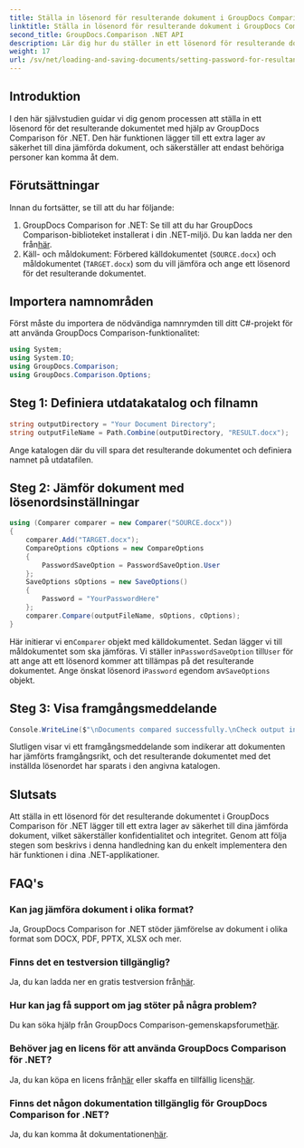 ```yaml
---
title: Ställa in lösenord för resulterande dokument i GroupDocs Comparison för .NET
linktitle: Ställa in lösenord för resulterande dokument i GroupDocs Comparison för .NET
second_title: GroupDocs.Comparison .NET API
description: Lär dig hur du ställer in ett lösenord för resulterande dokument i GroupDocs Comparison for .NET. Förbättra säkerheten och skydda dina jämförda filer.
weight: 17
url: /sv/net/loading-and-saving-documents/setting-password-for-resultant-document/
---
```

## Introduktion
I den här självstudien guidar vi dig genom processen att ställa in ett lösenord för det resulterande dokumentet med hjälp av GroupDocs Comparison för .NET. Den här funktionen lägger till ett extra lager av säkerhet till dina jämförda dokument, och säkerställer att endast behöriga personer kan komma åt dem.
## Förutsättningar
Innan du fortsätter, se till att du har följande:
1.  GroupDocs Comparison for .NET: Se till att du har GroupDocs Comparison-biblioteket installerat i din .NET-miljö. Du kan ladda ner den från[här](https://releases.groupdocs.com/comparison/net/).
2. Käll- och måldokument: Förbered källdokumentet (`SOURCE.docx`) och måldokumentet (`TARGET.docx`) som du vill jämföra och ange ett lösenord för det resulterande dokumentet.

## Importera namnområden
Först måste du importera de nödvändiga namnrymden till ditt C#-projekt för att använda GroupDocs Comparison-funktionalitet:
```csharp
using System;
using System.IO;
using GroupDocs.Comparison;
using GroupDocs.Comparison.Options;
```
## Steg 1: Definiera utdatakatalog och filnamn
```csharp
string outputDirectory = "Your Document Directory";
string outputFileName = Path.Combine(outputDirectory, "RESULT.docx");
```
Ange katalogen där du vill spara det resulterande dokumentet och definiera namnet på utdatafilen.
## Steg 2: Jämför dokument med lösenordsinställningar
```csharp
using (Comparer comparer = new Comparer("SOURCE.docx"))
{
    comparer.Add("TARGET.docx");
    CompareOptions cOptions = new CompareOptions
    {
        PasswordSaveOption = PasswordSaveOption.User
    };
    SaveOptions sOptions = new SaveOptions()
    {
        Password = "YourPasswordHere"
    };
    comparer.Compare(outputFileName, sOptions, cOptions);
}
```
 Här initierar vi en`Comparer` objekt med källdokumentet. Sedan lägger vi till måldokumentet som ska jämföras. Vi ställer in`PasswordSaveOption` till`User` för att ange att ett lösenord kommer att tillämpas på det resulterande dokumentet. Ange önskat lösenord i`Password` egendom av`SaveOptions` objekt.
## Steg 3: Visa framgångsmeddelande
```csharp
Console.WriteLine($"\nDocuments compared successfully.\nCheck output in {outputDirectory}.");
```
Slutligen visar vi ett framgångsmeddelande som indikerar att dokumenten har jämförts framgångsrikt, och det resulterande dokumentet med det inställda lösenordet har sparats i den angivna katalogen.

## Slutsats
Att ställa in ett lösenord för det resulterande dokumentet i GroupDocs Comparison för .NET lägger till ett extra lager av säkerhet till dina jämförda dokument, vilket säkerställer konfidentialitet och integritet. Genom att följa stegen som beskrivs i denna handledning kan du enkelt implementera den här funktionen i dina .NET-applikationer.
## FAQ's
### Kan jag jämföra dokument i olika format?
Ja, GroupDocs Comparison for .NET stöder jämförelse av dokument i olika format som DOCX, PDF, PPTX, XLSX och mer.
### Finns det en testversion tillgänglig?
 Ja, du kan ladda ner en gratis testversion från[här](https://releases.groupdocs.com/).
### Hur kan jag få support om jag stöter på några problem?
 Du kan söka hjälp från GroupDocs Comparison-gemenskapsforumet[här](https://forum.groupdocs.com/c/comparison/12).
### Behöver jag en licens för att använda GroupDocs Comparison för .NET?
 Ja, du kan köpa en licens från[här](https://purchase.groupdocs.com/buy) eller skaffa en tillfällig licens[här](https://purchase.groupdocs.com/temporary-license/).
### Finns det någon dokumentation tillgänglig för GroupDocs Comparison for .NET?
 Ja, du kan komma åt dokumentationen[här](https://tutorials.groupdocs.com/comparison/net/).